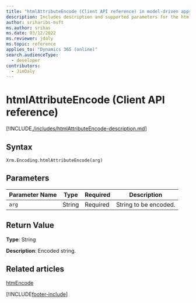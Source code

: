 ```yaml
---
title: "htmlAttributeEncode (Client API reference) in model-driven apps"
description: Includes description and supported parameters for the htmlAttributeEncode method.
author: sriharibs-msft
ms.author: srihas
ms.date: 03/12/2022
ms.reviewer: jdaly
ms.topic: reference
applies_to: "Dynamics 365 (online)"
search.audienceType: 
  - developer
contributors:
  - JimDaly
---
```

# htmlAttributeEncode (Client API reference)



[!INCLUDE[./includes/htmlAttributeEncode-description.md](./includes/htmlAttributeEncode-description.md)] 

## Syntax

`Xrm.Encoding.htmlAttributeEncode(arg)`

## Parameters

|Parameter Name| Type| Required  |Description  |
| ------------- |-------------| -----|-----|
|`arg`| String| Required  |String to be encoded.  |


## Return Value

**Type**: String

**Description**: Encoded string.

## Related articles
[htmEncode](htmlEncode.md)

[!INCLUDE[footer-include](../../../../../includes/footer-banner.md)]
